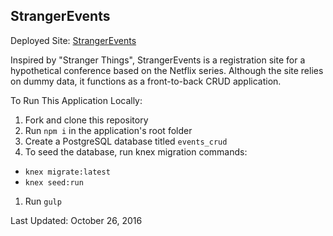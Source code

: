 ## StrangerEvents
Deployed Site: [StrangerEvents](http://strangerevents.herokuapp.com)

Inspired by "Stranger Things", StrangerEvents is a registration site for a hypothetical conference based on the Netflix series. Although the site relies on dummy data, it functions as a front-to-back CRUD application. 


To Run This Application Locally:
1. Fork and clone this repository
1. Run ```npm i``` in the application's root folder
1. Create a PostgreSQL database titled ```events_crud```
1. To seed the database, run knex migration commands:
  - ```knex migrate:latest```
  - ```knex seed:run```
1. Run ```gulp```  

Last Updated: October 26, 2016
